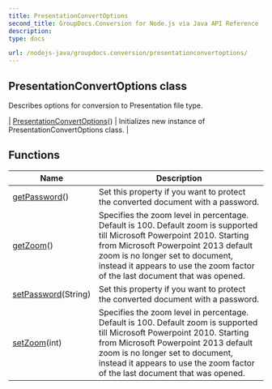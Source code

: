 ```yaml
---
title: PresentationConvertOptions
second_title: GroupDocs.Conversion for Node.js via Java API Reference
description: 
type: docs

url: /nodejs-java/groupdocs.conversion/presentationconvertoptions/
---
```


## PresentationConvertOptions class

 Describes options for conversion to Presentation file type.
 
| [PresentationConvertOptions](presentationconvertoptions)() | Initializes new instance of PresentationConvertOptions class. |

## Functions

| Name | Description |
| --- | --- |
| [getPassword](getpassword)() | Set this property if you want to protect the converted document with a password. |
| [getZoom](getzoom)() | Specifies the zoom level in percentage. Default is 100. Default zoom is supported till Microsoft Powerpoint 2010. Starting from Microsoft Powerpoint 2013 default zoom is no longer set to document, instead it appears to use the zoom factor of the last document that was opened. |
| [setPassword](setpassword)(String) | Set this property if you want to protect the converted document with a password. |
| [setZoom](setzoom)(int) | Specifies the zoom level in percentage. Default is 100. Default zoom is supported till Microsoft Powerpoint 2010. Starting from Microsoft Powerpoint 2013 default zoom is no longer set to document, instead it appears to use the zoom factor of the last document that was opened. |
